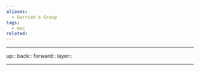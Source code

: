 ```yaml
---
aliases:
  - Gorrion's Grasp
tags:
  - moc
related:
---
```


***

up:: 
back:: 
forward:: 
layer:: 

***
